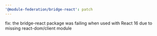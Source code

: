 ```yaml
---
'@module-federation/bridge-react': patch
---
```


fix: the bridge-react package was failing when used with React 16 due to missing react-dom/client module
